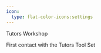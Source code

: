 ```yaml
---
icon: 
  type: flat-color-icons:settings
---
```


Tutors Workshop

First contact with the Tutors Tool Set